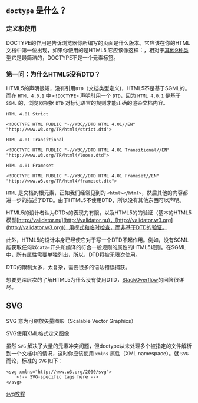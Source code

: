## `doctype` 是什么？

### 定义和使用

DOCTYPE的作用是告诉浏览器你所编写的页面是什么版本。它应该在你的HTML文档中第一位出现，如果你使用的是HTML5,它应该像这样：<!DOCTYPE html>，相对于[其他9种类型](https://en.wikipedia.org/wiki/Document_type_declaration)它是最简洁的，DOCTYPE不是一个元素标签。

### 第一问：为什么HTML5没有DTD？

HTML5的声明很短，没有引用`DTD`（文档类型定义)，HTML5不是基于SGML的。而在 `HTML 4.0.1` 中 `<!DOCTYPE>` 声明引用一个 `DTD`，因为 `HTML 4.0.1` 是基于 `SGML` 的，浏览器根据 `DTD` 对标记语言的规则才能正确的渲染文档内容。

	HTML 4.01 Strict

	<!DOCTYPE HTML PUBLIC "-//W3C//DTD HTML 4.01//EN" "http://www.w3.org/TR/html4/strict.dtd">

	HTML 4.01 Transitional

	<!DOCTYPE HTML PUBLIC "-//W3C//DTD HTML 4.01 Transitional//EN" "http://www.w3.org/TR/html4/loose.dtd">

	HTML 4.01 Frameset

	<!DOCTYPE HTML PUBLIC "-//W3C//DTD HTML 4.01 Frameset//EN" "http://www.w3.org/TR/html4/frameset.dtd">

`HTML` 是文档的根元素，正如我们经常见到的 `<html></html>`，然后其他的内容都进一步的描述了DTD。由于HTML5不使用DTD，所以没有其他东西可以声明。

HTML5的设计者认为DTDs的表现力有限，以及HTML5的的验证（基本的HTML5模型[http://validator.nu](http://validator.nu)，[http://validator.w3.org](http://validator.w3.org)）用模式和临时检查，而非基于DTD的验证。

此外，HTML5的设计本身已经使它对于写一个DTD不起作用。例如，没有SGML能获取任何以`data-`开头和编译的符合一般规则的属性的HTML5规则。在SGML中，所有属性需要单独列出，所以，DTD将被无限次使用。

DTD的限制太多，太复杂，需要很多的语法错误捕获。

想要更深层次的了解HTML5为什么没有使用DTD，[StackOverflow](http://stackoverflow.com/questions/4053917/where-is-the-html5-document-type-definition)的回答很详尽。

## SVG

SVG 意为可缩放矢量图形（Scalable Vector Graphics）

SVG使用XML格式定义图像

虽然 `SVG` 解决了大量的元素冲突问题，但doctype从未处理多个被指定的文件解析到一个文档中的情况，这时你应该使用 `xmlns` 属性（XML namespace）。就 `SVG` 而论，标准的 `SVG` 如下：
	
	<svg xmlns="http://www.w3.org/2000/svg">
	    <!-- SVG-specific tags here -->
	</svg>

[svg教程](http://www.w3school.com.cn/svg/)